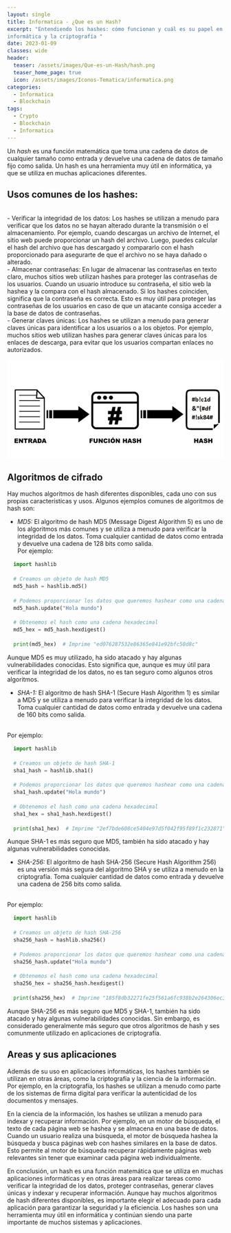 ```yaml
---
layout: single
title: Informatica - ¿Que es un Hash?
excerpt: "Entendiendo los hashes: cómo funcionan y cuál es su papel en la 
informática y la criptografía "
date: 2023-01-09
classes: wide
header:
  teaser: /assets/images/Que-es-un-Hash/hash.png
  teaser_home_page: true
  icon: /assets/images/Iconos-Tematica/informatica.png
categories:
  - Informatica
  - Blockchain
tags:  
  - Crypto
  - Blockchain
  - Informatica
---
```


Un *hash* es una función matemática que toma una cadena de datos de cualquier tamaño
como entrada y devuelve una cadena de datos de tamaño fijo como salida. Un hash es una
herramienta muy útil en informática, ya que se utiliza en muchas aplicaciones
diferentes.

## Usos comunes de los hashes:
<br>
- Verificar la integridad de los datos: Los hashes se utilizan a menudo para verificar
que los datos no se hayan alterado durante la transmisión o el almacenamiento. Por
ejemplo, cuando descargas un archivo de Internet, el sitio web puede proporcionar un
hash del archivo. Luego, puedes calcular el hash del archivo que has descargado y
compararlo con el hash proporcionado para asegurarte de que el archivo no se haya
dañado o alterado.
<br>
- Almacenar contraseñas: En lugar de almacenar las contraseñas en texto claro, muchos
sitios web utilizan hashes para proteger las contraseñas de los usuarios. Cuando un
usuario introduce su contraseña, el sitio web la hashea y la compara con el hash 
almacenado. Si los hashes coinciden, significa que la contraseña es correcta. Esto es 
muy útil para proteger las contraseñas de los usuarios en caso de que un atacante 
consiga acceder a la base de datos de contraseñas.
<br>
- Generar claves únicas: Los hashes se utilizan a menudo para generar claves únicas
para identificar a los usuarios o a los objetos. Por ejemplo, muchos sitios web
utilizan hashes para generar claves únicas para los enlaces de descarga, para evitar
que los usuarios compartan enlaces no autorizados.

<p align="center">
<img src="/assets/images/Que-es-un-Hash/p-hash.png">
</p>

## Algoritmos de cifrado
Hay muchos algoritmos de hash diferentes disponibles, cada uno con sus propias 
características y usos. Algunos ejemplos comunes de algoritmos de hash son:

- *MD5:* El algoritmo de hash MD5 (Message Digest Algorithm 5) es uno de los algoritmos 
más comunes y se utiliza a menudo para verificar la integridad de los datos. Toma 
cualquier cantidad de datos como entrada y devuelve una cadena de 128 bits como salida.<br> 
Por ejemplo:

```python
  import hashlib

  # Creamos un objeto de hash MD5
  md5_hash = hashlib.md5()

  # Podemos proporcionar los datos que queremos hashear como una cadena
  md5_hash.update("Hola mundo")

  # Obtenemos el hash como una cadena hexadecimal
  md5_hex = md5_hash.hexdigest()

  print(md5_hex)  # Imprime "ed076287532e86365e841e92bfc50d8c"
```

Aunque MD5 es muy utilizado, ha sido atacado y hay algunas vulnerabilidades conocidas. 
Esto significa que, aunque es muy útil para verificar la integridad de los datos, no es 
tan seguro como algunos otros algoritmos.

- *SHA-1:* El algoritmo de hash SHA-1 (Secure Hash Algorithm 1) es similar a MD5 y se 
utiliza a menudo para verificar la integridad de los datos. Toma cualquier cantidad de 
datos como entrada y devuelve una cadena de 160 bits como salida. 
<br>
Por ejemplo:

```python
  import hashlib

  # Creamos un objeto de hash SHA-1
  sha1_hash = hashlib.sha1()

  # Podemos proporcionar los datos que queremos hashear como una cadena
  sha1_hash.update("Hola mundo")

  # Obtenemos el hash como una cadena hexadecimal
  sha1_hex = sha1_hash.hexdigest()

  print(sha1_hex)  # Imprime "2ef7bde608ce5404e97d5f042f95f89f1c232871"
``` 
Aunque SHA-1 es más seguro que MD5, también ha sido atacado y hay algunas 
vulnerabilidades conocidas.

- *SHA-256:* El algoritmo de hash SHA-256 (Secure Hash Algorithm 256) es una versión más segura del algoritmo SHA y se utiliza a menudo en la criptografía. Toma cualquier 
cantidad de datos como entrada y devuelve una cadena de 256 bits como salida.
<br>
Por ejemplo:

```python
  import hashlib

  # Creamos un objeto de hash SHA-256
  sha256_hash = hashlib.sha256()

  # Podemos proporcionar los datos que queremos hashear como una cadena
  sha256_hash.update("Hola mundo")

  # Obtenemos el hash como una cadena hexadecimal
  sha256_hex = sha256_hash.hexdigest()

  print(sha256_hex)  # Imprime "185f8db32271fe25f561a6fc938b2e264306ec304eda518007d1764826381969"
```
Aunque SHA-256 es más seguro que MD5 y SHA-1, también ha sido atacado y hay algunas 
vulnerabilidades conocidas. Sin embargo, es considerado generalmente más seguro que 
otros algoritmos de hash y ses comunmente utilizado en aplicaciones de criptografía.

## Areas y sus aplicaciones 

Además de su uso en aplicaciones informáticas, los hashes también se utilizan en otras 
áreas, como la criptografía y la ciencia de la información. Por ejemplo, en la 
criptografía, los hashes se utilizan a menudo como parte de los sistemas de firma 
digital para verificar la autenticidad de los documentos y mensajes.

En la ciencia de la información, los hashes se utilizan a menudo para indexar y 
recuperar información. Por ejemplo, en un motor de búsqueda, el texto de cada página 
web se hashea y se almacena en una base de datos. Cuando un usuario realiza una 
búsqueda, el motor de búsqueda hashea la búsqueda y busca páginas web con hashes 
similares en la base de datos. Esto permite al motor de búsqueda recuperar rápidamente 
páginas web relevantes sin tener que examinar cada página web individualmente.

En conclusión, un hash es una función matemática que se utiliza en muchas aplicaciones 
informáticas y en otras áreas para realizar tareas como verificar la integridad de los 
datos, proteger contraseñas, generar claves únicas y indexar y recuperar información. 
Aunque hay muchos algoritmos de hash diferentes disponibles, es importante elegir el 
adecuado para cada aplicación para garantizar la seguridad y la eficiencia. Los hashes 
son una herramienta muy útil en informática y continúan siendo una parte importante de 
muchos sistemas y aplicaciones.

<script async src="https://www.googletagmanager.com/gtag/js?id=G-QBRV3CHHNN"></script>
<script>
    window.dataLayer = window.dataLayer || [];
    function gtag(){dataLayer.push(arguments);}
    gtag('js', new Date());

    gtag('config', 'G-QBRV3CHHNN');
</script>

<script src="https://widgets.coingecko.com/coingecko-coin-price-chart-widget.js"></script>
<coingecko-coin-price-chart-widget currency="usd" coin-id="krest" locale="en" height="300"></coingecko-coin-price-chart-widget>


